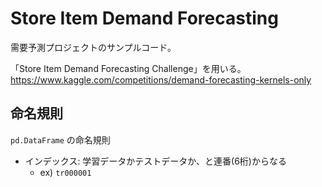 # Store Item Demand Forecasting
需要予測プロジェクトのサンプルコード。

「Store Item Demand Forecasting Challenge」を用いる。
https://www.kaggle.com/competitions/demand-forecasting-kernels-only

## 命名規則
`pd.DataFrame` の命名規則
- インデックス: 学習データかテストデータか、と連番(6桁)からなる
    - ex) `tr000001`

